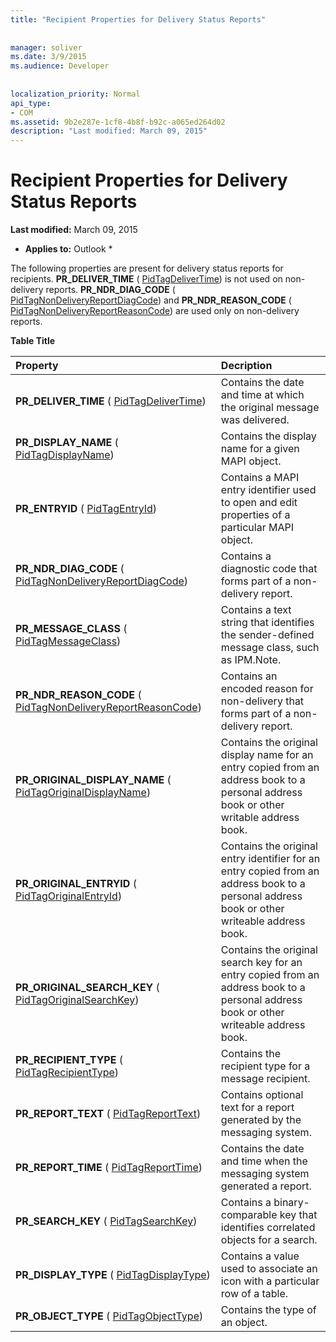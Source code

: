 ```yaml
---
title: "Recipient Properties for Delivery Status Reports"
 
 
manager: soliver
ms.date: 3/9/2015
ms.audience: Developer
 
 
localization_priority: Normal
api_type:
- COM
ms.assetid: 9b2e287e-1cf8-4b8f-b92c-a065ed264d02
description: "Last modified: March 09, 2015"
---
```


# Recipient Properties for Delivery Status Reports

 **Last modified:** March 09, 2015 
  
 * **Applies to:** Outlook * 
  
The following properties are present for delivery status reports for recipients. **PR_DELIVER_TIME** ( [PidTagDeliverTime](pidtagdelivertime-canonical-property.md)) is not used on non-delivery reports. **PR_NDR_DIAG_CODE** ( [PidTagNonDeliveryReportDiagCode](pidtagnondeliveryreportdiagcode-canonical-property.md)) and **PR_NDR_REASON_CODE** ( [PidTagNonDeliveryReportReasonCode](pidtagnondeliveryreportreasoncode-canonical-property.md)) are used only on non-delivery reports.
  
**Table Title**

|**Property**|**Decription**|
|:-----|:-----|
|**PR_DELIVER_TIME** ( [PidTagDeliverTime](pidtagdelivertime-canonical-property.md))  <br/> |Contains the date and time at which the original message was delivered.  <br/> |
|**PR_DISPLAY_NAME** ( [PidTagDisplayName](pidtagdisplayname-canonical-property.md))  <br/> |Contains the display name for a given MAPI object.  <br/> |
|**PR_ENTRYID** ( [PidTagEntryId](pidtagentryid-canonical-property.md))  <br/> |Contains a MAPI entry identifier used to open and edit properties of a particular MAPI object.  <br/> |
|**PR_NDR_DIAG_CODE** ( [PidTagNonDeliveryReportDiagCode](pidtagnondeliveryreportdiagcode-canonical-property.md))  <br/> |Contains a diagnostic code that forms part of a non-delivery report.  <br/> |
|**PR_MESSAGE_CLASS** ( [PidTagMessageClass](pidtagmessageclass-canonical-property.md))  <br/> |Contains a text string that identifies the sender-defined message class, such as IPM.Note.  <br/> |
|**PR_NDR_REASON_CODE** ( [PidTagNonDeliveryReportReasonCode](pidtagnondeliveryreportreasoncode-canonical-property.md))  <br/> |Contains an encoded reason for non-delivery that forms part of a non-delivery report.  <br/> |
|**PR_ORIGINAL_DISPLAY_NAME** ( [PidTagOriginalDisplayName](pidtagoriginaldisplayname-canonical-property.md))  <br/> |Contains the original display name for an entry copied from an address book to a personal address book or other writable address book.  <br/> |
|**PR_ORIGINAL_ENTRYID** ( [PidTagOriginalEntryId](pidtagoriginalentryid-canonical-property.md))  <br/> |Contains the original entry identifier for an entry copied from an address book to a personal address book or other writeable address book.  <br/> |
|**PR_ORIGINAL_SEARCH_KEY** ( [PidTagOriginalSearchKey](pidtagoriginalsearchkey-canonical-property.md))  <br/> |Contains the original search key for an entry copied from an address book to a personal address book or other writeable address book.  <br/> |
|**PR_RECIPIENT_TYPE** ( [PidTagRecipientType](pidtagrecipienttype-canonical-property.md))  <br/> |Contains the recipient type for a message recipient.  <br/> |
|**PR_REPORT_TEXT** ( [PidTagReportText](pidtagreporttext-canonical-property.md))  <br/> |Contains optional text for a report generated by the messaging system.  <br/> |
|**PR_REPORT_TIME** ( [PidTagReportTime](pidtagreporttime-canonical-property.md))  <br/> |Contains the date and time when the messaging system generated a report.  <br/> |
|**PR_SEARCH_KEY** ( [PidTagSearchKey](pidtagsearchkey-canonical-property.md))  <br/> |Contains a binary-comparable key that identifies correlated objects for a search.  <br/> |
|**PR_DISPLAY_TYPE** ( [PidTagDisplayType](pidtagdisplaytype-canonical-property.md))  <br/> |Contains a value used to associate an icon with a particular row of a table.  <br/> |
|**PR_OBJECT_TYPE** ( [PidTagObjectType](pidtagobjecttype-canonical-property.md))  <br/> |Contains the type of an object.  <br/> |
   

